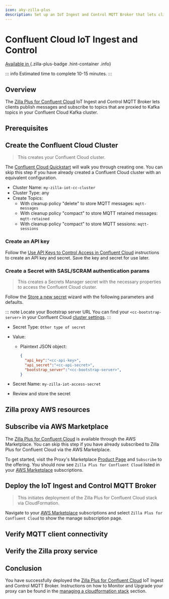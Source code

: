 ```yaml
---
icon: aky-zilla-plus
description: Set up an IoT Ingest and Control MQTT Broker that lets clients publish messages and subscribe to topics proxied to Kafka topics in your Confluent Cloud cluster.
---
```


# Confluent Cloud IoT Ingest and Control

[Available in <ZillaPlus/>](https://www.aklivity.io/products/zilla-plus)
{.zilla-plus-badge .hint-container .info}

::: info Estimated time to complete 10-15 minutes.
:::

## Overview

The [Zilla Plus for Confluent Cloud](https://aws.amazon.com/marketplace/pp/prodview-eblxkinsqbaks) IoT Ingest and Control MQTT Broker lets clients publish messages and subscribe to topics that are proxied to Kafka topics in your Confluent Cloud Kafka cluster.

## Prerequisites

<!-- @include: ../../_partials/iot-ingest-control/prerequisites.md  -->

## Create the Confluent Cloud Cluster

> This creates your Confluent Cloud cluster.

The [Confluent Cloud Quickstart](https://docs.confluent.io/cloud/current/get-started/index.html) will walk you through creating one. You can skip this step if you have already created a Confluent Cloud cluster with an equivalent configuration.

- Cluster Name: `my-zilla-iot-cc-cluster`
- Cluster Type: any
- Create Topics:
  - With cleanup policy "delete" to store MQTT messages: `mqtt-messages`
  - With cleanup policy "compact" to store MQTT retained messages: `mqtt-retained`
  - With cleanup policy "compact" to store MQTT sessions: `mqtt-sessions`

### Create an API key

Follow the [Use API Keys to Control Access in Confluent Cloud](https://docs.confluent.io/cloud/current/access-management/authenticate/api-keys/api-keys.html) instructions to create an API key and secret. Save the key and secret for use later.

### Create a Secret with SASL/SCRAM authentication params

> This creates a Secrets Manager secret with the necessary properties to access the Confluent Cloud cluster.

Follow the [Store a new secret](https://console.aws.amazon.com/secretsmanager/newsecret) wizard with the following parameters and defaults.

::: note Locate your Bootstrap server URL
You can find your `<cc-bootstrap-server>` in your Confluent Cloud [cluster settings](https://docs.confluent.io/cloud/current/clusters/broker-config.html#cluster-settings-console).
:::

- Secret Type: `Other type of secret`
- Value:
  - Plaintext JSON object:

    ```json
    {
      "api_key":"<cc-api-key>",
      "api_secret":"<cc-api-secret>",
      "bootstrap_server":"<cc-bootstrap-server>",
    }
    ```

- Secret Name: `my-zilla-iot-access-secret`
- Review and store the secret

## Zilla proxy AWS resources

<!-- @include: ../../_partials/iot-ingest-control/aws-resources.md  -->

## Subscribe via AWS Marketplace

The [Zilla Plus for Confluent Cloud](https://aws.amazon.com/marketplace/pp/prodview-eblxkinsqbaks) is available through the AWS Marketplace. You can skip this step if you have already subscribed to Zilla Plus for Confluent Cloud via the AWS Marketplace.

To get started, visit the Proxy's Marketplace [Product Page](https://aws.amazon.com/marketplace/pp/prodview-eblxkinsqbaks) and `Subscribe` to the offering. You should now see `Zilla Plus for Confluent Cloud` listed in your [AWS Marketplace](https://console.aws.amazon.com/marketplace) subscriptions.

## Deploy the IoT Ingest and Control MQTT Broker

> This initiates deployment of the Zilla Plus for Confluent Cloud stack via CloudFormation.

Navigate to your [AWS Marketplace](https://console.aws.amazon.com/marketplace) subscriptions and select `Zilla Plus for Confluent Cloud` to show the manage subscription page.

<!-- @include: ../../_partials/iot-ingest-control/launch-cf-stack.md  -->

## Verify MQTT client connectivity

<!-- @include: ../../_partials/iot-ingest-control/verify-mqtt-client-connectivity.md  -->

## Verify the Zilla proxy service

<!-- @include: ../../_partials/zilla-plus-proxy/verify-zilla-plus-proxy-service.md  -->

## Conclusion

You have successfully deployed the [Zilla Plus for Confluent Cloud](https://aws.amazon.com/marketplace/pp/prodview-eblxkinsqbaks) IoT Ingest and Control MQTT Broker. Instructions on how to Monitor and Upgrade your <ZillaPlus/> proxy can be found in the [managing a cloudformation stack](./../aws-services/manage-cloudformation-stack.md) section.
